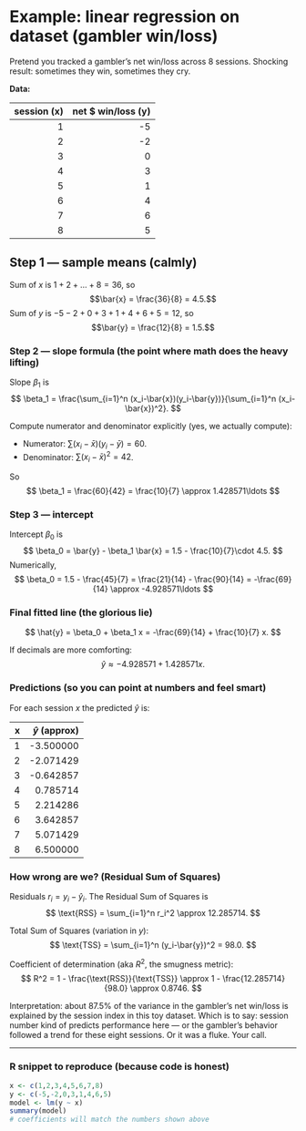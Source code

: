 # Example: linear regression on dataset  (gambler win/loss)

Pretend you tracked a gambler’s net win/loss across 8 sessions. Shocking result: sometimes they win, sometimes they cry.

**Data:**

| session (x) | net \$ win/loss (y) |
|-------------:|--------------------:|
| 1 | -5 |
| 2 | -2 |
| 3 |  0 |
| 4 |  3 |
| 5 |  1 |
| 6 |  4 |
| 7 |  6 |
| 8 |  5 |

## Step 1 — sample means (calmly)

Sum of $x$ is $1+2+\dots+8 = 36$, so
$$\bar{x} = \frac{36}{8} = 4.5.$$
Sum of $y$ is $-5-2+0+3+1+4+6+5 = 12$, so
$$\bar{y} = \frac{12}{8} = 1.5.$$

### Step 2 — slope formula (the point where math does the heavy lifting)

Slope $\beta_1$ is
$$
\beta_1 = \frac{\sum_{i=1}^n (x_i-\bar{x})(y_i-\bar{y})}{\sum_{i=1}^n (x_i-\bar{x})^2}.
$$

Compute numerator and denominator explicitly (yes, we actually compute):

- Numerator: $\sum (x_i-\bar{x})(y_i-\bar{y}) = 60$.
- Denominator: $\sum (x_i-\bar{x})^2 = 42$.

So
$$
\beta_1 = \frac{60}{42} = \frac{10}{7} \approx 1.428571\ldots
$$

### Step 3 — intercept

Intercept $\beta_0$ is
$$
\beta_0 = \bar{y} - \beta_1 \bar{x} = 1.5 - \frac{10}{7}\cdot 4.5.
$$
Numerically,
$$
\beta_0 = 1.5 - \frac{45}{7} = \frac{21}{14} - \frac{90}{14} = -\frac{69}{14} \approx -4.928571\ldots
$$

### Final fitted line (the glorious lie)

$$
\hat{y} = \beta_0 + \beta_1 x = -\frac{69}{14} + \frac{10}{7} x.
$$

If decimals are more comforting:
$$
\hat{y} \approx -4.928571 + 1.428571x.
$$

### Predictions (so you can point at numbers and feel smart)

For each session $x$ the predicted $\hat{y}$ is:

| x | $\hat{y}$ (approx) |
|---:|-------------------:|
| 1 | -3.500000 |
| 2 | -2.071429 |
| 3 | -0.642857 |
| 4 |  0.785714 |
| 5 |  2.214286 |
| 6 |  3.642857 |
| 7 |  5.071429 |
| 8 |  6.500000 |

### How wrong are we? (Residual Sum of Squares)

Residuals $r_i = y_i - \hat{y}_i$. The Residual Sum of Squares is
$$
\text{RSS} = \sum_{i=1}^n r_i^2 \approx 12.285714.
$$

Total Sum of Squares (variation in $y$):
$$
\text{TSS} = \sum_{i=1}^n (y_i-\bar{y})^2 = 98.0.
$$

Coefficient of determination (aka $R^2$, the smugness metric):
$$
R^2 = 1 - \frac{\text{RSS}}{\text{TSS}} \approx 1 - \frac{12.285714}{98.0} \approx 0.8746.
$$

Interpretation: about $87.5\%$ of the variance in the gambler’s net win/loss is explained by the session index in this toy dataset. Which is to say: session number kind of predicts performance here — or the gambler’s behavior followed a trend for these eight sessions. Or it was a fluke. Your call.

---

### R snippet to reproduce (because code is honest)

```r
x <- c(1,2,3,4,5,6,7,8)
y <- c(-5,-2,0,3,1,4,6,5)
model <- lm(y ~ x)
summary(model)
# coefficients will match the numbers shown above
